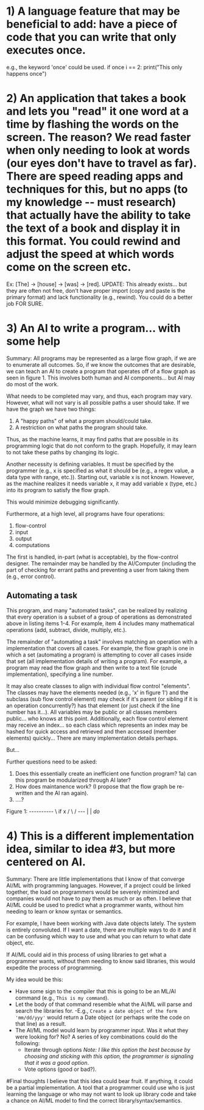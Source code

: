 # 1) A language feature that may be beneficial to add: have a piece of code that you can write that only executes once.
  e.g., the keyword 'once' could be used.
        if once i == 2:
          print("This only happens once")

# 2) An application that takes a book and lets you "read" it one word at a time by flashing the words on the screen. The reason? We read faster when only needing to look at words (our eyes don't have to travel as far). There are speed reading apps and techniques for this, but no apps (to my knowledge -- must research) that actually have the ability to take the text of a book and display it in this format. You could rewind and adjust the speed at which words come on the screen etc.
Ex:   [The] -> [house] -> [was] -> [red].
UPDATE: This already exists... but they are often not free, don't have proper import (copy and paste is the primary format) and lack functionality (e.g., rewind). You could do a better job FOR SURE.

# 3) An AI to write a program... with some help

Summary: All programs may be represented as a large flow graph, if we are to enumerate all outcomes. So, if we know the outcomes that are desirable, we can teach an AI to create a program that operates off of a flow graph as seen in figure 1. This involves both human and AI components... but AI may do most of the work.

What needs to be completed may vary, and thus, each program may vary. However, what will not vary is all possible paths a user should take. If we have the graph we have two things:

1) A "happy paths" of what a program should/could take.
2) A restriction on what paths the program should take.

Thus, as the machine learns, it may find paths that are possible in its programming logic that do not conform to the graph. Hopefully, it may learn to not take these paths by changing its logic. 

Another necessity is defining variables. It must be specified by the programmer (e.g., x is specified as what it should be (e.g., a regex value, a data type with range, etc.)). Starting out, variable x is not known. However, as the machine realizes it needs variable x, it may add variable x (type, etc.) into its program to satisfy the flow graph. 

This would minimize debugging significantly.

Furthermore, at a high level, all programs have four operations:
1) flow-control
2) input
3) output
4) computations

The first is handled, in-part (what is acceptable), by the flow-control designer. The remainder may be handled by the AI/Computer (including the part of checking for errant paths and preventing a user from taking them (e.g., error control).

## Automating a task
This program, and many "automated tasks", can be realized by realizing that every operation is a subset of a group of operations as demonstrated above in listing items 1-4. For example, item 4 includes many mathematical operations (add, subtract, divide, multiply, etc.).

The remainder of "automating a task" involves matching an operation with a implementation that covers all cases. For example, the flow graph is one in which a set (automating a program) is attempting to cover all cases inside that set (all implementation details of writing a program). For example, a program may read the flow graph and then write to a text file (crude implementation), specifying a line number. 

It may also create classes to align with individual flow control "elements". The classes may have the elements needed (e.g., 'x' in figure 1') and the subclass (sub flow control element) may check if it's parent (or sibling if it is an operation concurrently?) has that element (or just check if the line number has it...). All variables may be public or all classes members public... who knows at this point. Additionally, each flow control element may receive an index... so each class which represents an index may be hashed for quick access and retrieved and then accessed (member elements) quickly... There are many implementation details perhaps.

But...

Further questions need to be asked:
1) Does this essentially create an inefficient one function program? 
  1a) can this program be modularized through AI later?
2) How does maintanence work? (I propose that the flow graph be re-written and the AI ran again).
3) ....?

Figure 1:
    ----------
    \  if x  / 
      \    /
        ---
        |
        |
       *do*

# 4) This is a different implementation idea, similar to idea #3, but more centered on AI.
Summary: There are little implementations that I know of that converge AI/ML with programming languages. However, if a project could be linked together, the load on programmers would be severely minimized and companies would not have to pay them as much or as often. I believe that AI/ML could be used to predict what a programmer wants, without him needing to learn or know syntax or semantics.

For example, I have been working with Java date objects lately. The system is entirely convoluted. If I want a date, there are multiple ways to do it and it can be confusing which way to use and what you can return to what date object, etc.

If AI/ML could aid in this process of using libraries to get what a programmer wants, without them needing to know said libraries, this would expedite the process of programming.

My idea would be this:
- Have some sign to the compiler that this is going to be an ML/AI command (e.g., ``This is my command``).
- Let the body of that command resemble what the AI/ML will parse and search the libraries for.
  -E.g., ``Create a date object of the form 'mm/dd/yyy'`` would return a Date object (or perhaps write the code on that line) as a result.
- The AI/ML model would learn by programmer input. Was it what they were looking for? No? A series of key combinations could do the following:
  - Iterate through options *Note: I like this option the best because by choosing and sticking with this option, the programmer is signaling that it was a good option*.
  - Vote options (good or bad?).
  

#Final thoughts
I believe that this idea could bear fruit. If anything, it could be a partial implementation. A tool that a programmer could use who is just learning the language or who may not want to look up library code and take a chance on AI/ML model to find the correct library/syntax/semantics.
